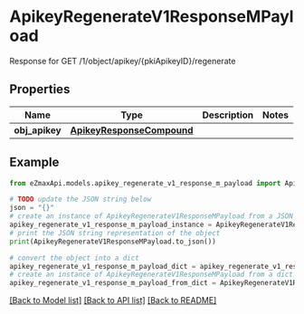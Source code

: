 # ApikeyRegenerateV1ResponseMPayload

Response for GET /1/object/apikey/{pkiApikeyID}/regenerate

## Properties

Name | Type | Description | Notes
------------ | ------------- | ------------- | -------------
**obj_apikey** | [**ApikeyResponseCompound**](ApikeyResponseCompound.md) |  | 

## Example

```python
from eZmaxApi.models.apikey_regenerate_v1_response_m_payload import ApikeyRegenerateV1ResponseMPayload

# TODO update the JSON string below
json = "{}"
# create an instance of ApikeyRegenerateV1ResponseMPayload from a JSON string
apikey_regenerate_v1_response_m_payload_instance = ApikeyRegenerateV1ResponseMPayload.from_json(json)
# print the JSON string representation of the object
print(ApikeyRegenerateV1ResponseMPayload.to_json())

# convert the object into a dict
apikey_regenerate_v1_response_m_payload_dict = apikey_regenerate_v1_response_m_payload_instance.to_dict()
# create an instance of ApikeyRegenerateV1ResponseMPayload from a dict
apikey_regenerate_v1_response_m_payload_from_dict = ApikeyRegenerateV1ResponseMPayload.from_dict(apikey_regenerate_v1_response_m_payload_dict)
```
[[Back to Model list]](../README.md#documentation-for-models) [[Back to API list]](../README.md#documentation-for-api-endpoints) [[Back to README]](../README.md)


